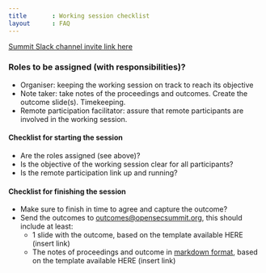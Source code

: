 ```yaml
---
title       : Working session checklist
layout      : FAQ
---
```

   <a href="https://join.slack.com/t/os-summit/shared_invite/enQtMzY4NTk4MzYxNDExLTZjMDFlNDc5YTBkNDU1ZWM5NjM2MDNlZjI0Njc5MDc1NDljOGZjMjliYzNkOTA3OWEyMzczMzI2MjgyYzZlMzc" class="remote_participant"> Summit Slack channel invite link <span>here</span></a>
   
### Roles to be assigned (with responsibilities)?

* Organiser: keeping the working session on track to reach its objective
* Note taker: take notes of the proceedings and outcomes. Create the outcome slide(s). Timekeeping.
* Remote participation facilitator: assure that remote participants are involved in the working session.

#### Checklist for starting the session
* Are the roles assigned (see above)?
* Is the objective of the working session clear for all participants?
* Is the remote participation link up and running?

#### Checklist for finishing the session
* Make sure to finish in time to agree and capture the outcome?
* Send the outcomes to outcomes@opensecsummit.org, this should include at least:
  - 1 slide with the outcome, based on the template available HERE (insert link)
  - The notes of proceedings and outcome in [markdown format](https://www.markdownguide.org/basic-syntax/), based on the template available HERE (insert link)
